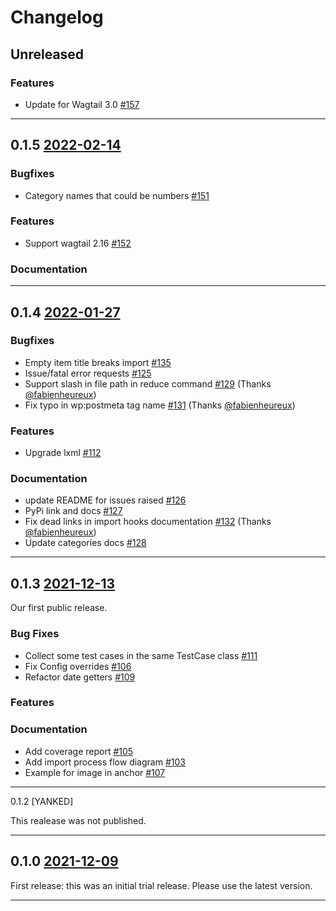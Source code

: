 # Changelog

## Unreleased

### Features
- Update for Wagtail 3.0 [#157](https://github.com/torchbox/wagtail-wordpress-import/pull/157)

---

## 0.1.5 [2022-02-14](https://github.com/torchbox/wagtail-wordpress-import/tree/v0.1.5)

### Bugfixes

- Category names that could be numbers [#151](https://github.com/torchbox/wagtail-wordpress-import/pull/151)

### Features

- Support wagtail 2.16 [#152](https://github.com/torchbox/wagtail-wordpress-import/pull/152)

### Documentation

---

## 0.1.4 [2022-01-27](https://github.com/torchbox/wagtail-wordpress-import/releases/tag/v0.1.4)

### Bugfixes

- Empty item title breaks import [#135](https://github.com/torchbox/wagtail-wordpress-import/pull/135)
- Issue/fatal error requests [#125](https://github.com/torchbox/wagtail-wordpress-import/pull/125)
- Support slash in file path in reduce command [#129](https://github.com/torchbox/wagtail-wordpress-import/pull/129) (Thanks [@fabienheureux](https://github.com/fabienheureux))
- Fix typo in wp:postmeta tag name [#131](https://github.com/torchbox/wagtail-wordpress-import/pull/131) (Thanks [@fabienheureux](https://github.com/fabienheureux))

### Features

- Upgrade lxml [#112](https://github.com/torchbox/wagtail-wordpress-import/pull/112)

### Documentation

- update README for issues raised [#126](https://github.com/torchbox/wagtail-wordpress-import/pull/126)
- PyPi link and docs [#127](https://github.com/torchbox/wagtail-wordpress-import/pull/127)
- Fix dead links in import hooks documentation [#132](https://github.com/torchbox/wagtail-wordpress-import/pull/132) (Thanks [@fabienheureux](https://github.com/fabienheureux))
- Update categories docs [#128](https://github.com/torchbox/wagtail-wordpress-import/pull/128)

---

## 0.1.3 [2021-12-13](https://github.com/torchbox/wagtail-wordpress-import/releases/tag/v0.1.3)

Our first public release.

### Bug Fixes

- Collect some test cases in the same TestCase class [#111](https://github.com/torchbox/wagtail-wordpress-import/pull/111)
- Fix Config overrides [#106](https://github.com/torchbox/wagtail-wordpress-import/pull/106)
- Refactor date getters [#109](https://github.com/torchbox/wagtail-wordpress-import/pull/109)

### Features

### Documentation

- Add coverage report [#105](https://github.com/torchbox/wagtail-wordpress-import/pull/105)
- Add import process flow diagram [#103](https://github.com/torchbox/wagtail-wordpress-import/pull/103)
- Example for image in anchor [#107](https://github.com/torchbox/wagtail-wordpress-import/pull/107)

---

0.1.2 [YANKED]

This realease was not published.

---

## 0.1.0 [2021-12-09](https://github.com/torchbox/wagtail-wordpress-import/releases/tag/v0.1.0)

First release: this was an initial trial release. Please use the latest version.

---

<!-- 
Template
## [x.y.z](https://github.com/torchbox/stylelint-config-torchbox/compare/va.b.c...vx.y.z) (YYYY-MM-DD)

### Bug Fixes

### Features

### Documentation

### BREAKING CHANGES 
-->
